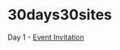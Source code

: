 # 30days30sites


Day 1 - <a href="https://cerita.github.io/30days30sites/event-invitation/">Event Invitation</a>
